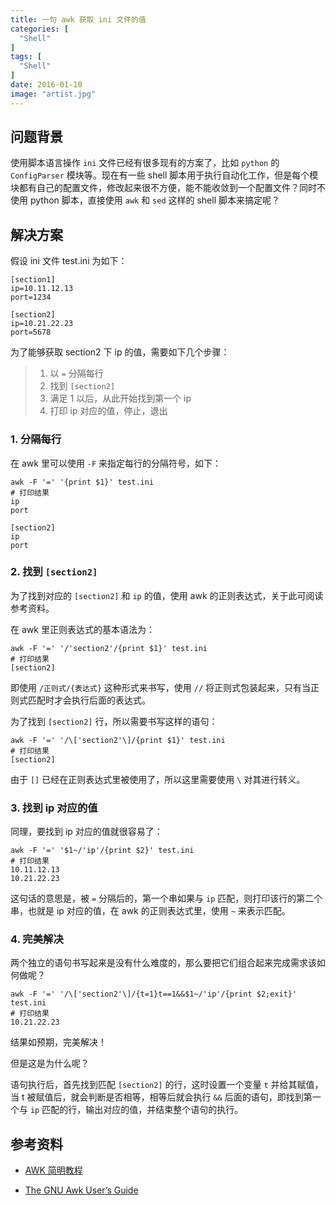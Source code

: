 ```yaml
---
title: 一句 awk 获取 ini 文件的值
categories: [
  "Shell"
]
tags: [
  "Shell"
]
date: 2016-01-10
image: "artist.jpg"
---
```


## 问题背景

使用脚本语言操作 `ini` 文件已经有很多现有的方案了，比如 `python` 的 `ConfigParser` 模块等。现在有一些 shell 脚本用于执行自动化工作，但是每个模块都有自己的配置文件，修改起来很不方便，能不能收敛到一个配置文件？同时不使用 python 脚本，直接使用 `awk` 和 `sed` 这样的 shell 脚本来搞定呢？

## 解决方案

假设 ini 文件 test.ini 为如下：

    [section1]
    ip=10.11.12.13
    port=1234
    
    [section2]
    ip=10.21.22.23
    port=5678
    
为了能够获取 section2 下 ip 的值，需要如下几个步骤：

> 1. 以 `=` 分隔每行
> 2. 找到 `[section2]`
> 3. 满足 1 以后，从此开始找到第一个 ip 
> 4. 打印 ip 对应的值，停止，退出

### 1. 分隔每行

在 awk 里可以使用 `-F` 来指定每行的分隔符号，如下：

    awk -F '=' '{print $1}' test.ini
    # 打印结果
    ip
    port
    
    [section2]
    ip
    port
    
### 2. 找到 `[section2]`

为了找到对应的 `[section2]` 和 `ip` 的值，使用 awk 的正则表达式，关于此可阅读参考资料。

在 awk 里正则表达式的基本语法为：

    awk -F '=' '/'section2'/{print $1}' test.ini
    # 打印结果
    [section2]

即使用 `/正则式/{表达式}` 这种形式来书写，使用 `//` 将正则式包装起来，只有当正则式匹配时才会执行后面的表达式。

为了找到 `[section2]` 行，所以需要书写这样的语句：

    awk -F '=' '/\['section2'\]/{print $1}' test.ini
    # 打印结果
    [section2]
    
由于 `[]` 已经在正则表达式里被使用了，所以这里需要使用 `\` 对其进行转义。
    
### 3. 找到 ip 对应的值

同理，要找到 ip 对应的值就很容易了：

    awk -F '=' '$1~/'ip'/{print $2}' test.ini
    # 打印结果
    10.11.12.13
    10.21.22.23
    
这句话的意思是，被 `=` 分隔后的，第一个串如果与 `ip` 匹配，则打印该行的第二个串，也就是 ip 对应的值，在 awk 的正则表达式里，使用 `~` 来表示匹配。

### 4. 完美解决

两个独立的语句书写起来是没有什么难度的，那么要把它们组合起来完成需求该如何做呢？

    awk -F '=' '/\['section2'\]/{t=1}t==1&&$1~/'ip'/{print $2;exit}' test.ini
    # 打印结果
    10.21.22.23
    
结果如预期，完美解决！

但是这是为什么呢？

语句执行后，首先找到匹配 `[section2]` 的行，这时设置一个变量 `t` 并给其赋值，当 t 被赋值后，就会判断是否相等，相等后就会执行 `&&` 后面的语句，即找到第一个与 `ip` 匹配的行，输出对应的值，并结束整个语句的执行。

## 参考资料

- [AWK 简明教程](http://coolshell.cn/articles/9070.html)

- [The GNU Awk User’s Guide](http://www.gnu.org/software/gawk/manual/gawk.html#Regexp)

